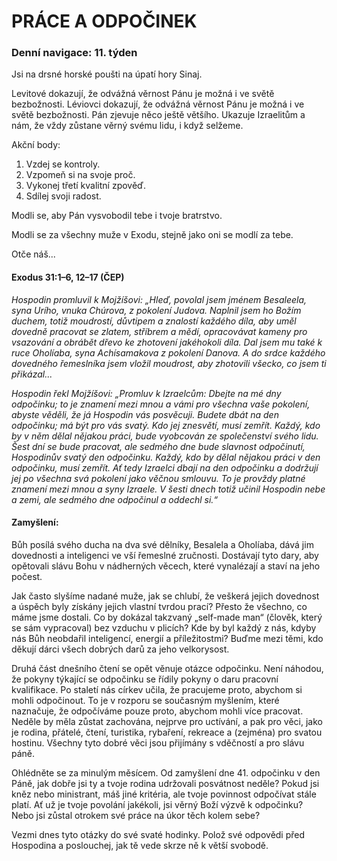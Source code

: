 # PRÁCE A ODPOČINEK

### Denní navigace: 11. týden

Jsi na drsné horské poušti na úpatí hory Sinaj.

Levitové dokazují, že odvážná věrnost Pánu je možná i ve světě bezbožnosti. Léviovci dokazují, že odvážná věrnost Pánu je možná i ve světě bezbožnosti. Pán zjevuje něco ještě většího. Ukazuje Izraelitům a nám, že vždy zůstane věrný svému lidu, i když selžeme.

Akční body:
1. Vzdej se kontroly.
2. Vzpomeň si na svoje proč.
3. Vykonej třetí kvalitní zpověď.
4. Sdílej svoji radost.

Modli se, aby Pán vysvobodil tebe i tvoje bratrstvo.

Modli se za všechny muže v Exodu, stejně jako oni se modlí za tebe.

Otče náš...

#### Exodus 31:1–6, 12–17 (ČEP)
*Hospodin promluvil k Mojžíšovi: „Hleď, povolal jsem jménem Besaleela, syna Urího, vnuka Chúrova, z pokolení Judova. Naplnil jsem ho Božím duchem, totiž moudrostí, důvtipem a znalostí každého díla, aby uměl dovedně pracovat se zlatem, stříbrem a mědí, opracovávat kameny pro vsazování a obrábět dřevo ke zhotovení jakéhokoli díla. Dal jsem mu také k ruce Oholíaba, syna Achísamakova z pokolení Danova. A do srdce každého dovedného řemeslníka jsem vložil moudrost, aby zhotovili všecko, co jsem ti přikázal...*

*Hospodin řekl Mojžíšovi: „Promluv k Izraelcům: Dbejte na mé dny odpočinku; to je znamení mezi mnou a vámi pro všechna vaše pokolení, abyste věděli, že já Hospodin vás posvěcuji. Budete dbát na den odpočinku; má být pro vás svatý. Kdo jej znesvětí, musí zemřít. Každý, kdo by v něm dělal nějakou práci, bude vyobcován ze společenství svého lidu. Šest dní se bude pracovat, ale sedmého dne bude slavnost odpočinutí, Hospodinův svatý den odpočinku. Každý, kdo by dělal nějakou práci v den odpočinku, musí zemřít. Ať tedy Izraelci dbají na den odpočinku a dodržují jej po všechna svá pokolení jako věčnou smlouvu. To je provždy platné znamení mezi mnou a syny Izraele. V šesti dnech totiž učinil Hospodin nebe a zemi, ale sedmého dne odpočinul a oddechl si.“*

#### Zamyšlení:
 Bůh posílá svého ducha na dva své dělníky, Besalela a Oholíaba, dává jim dovednosti a inteligenci ve vší řemeslné zručnosti. Dostávají tyto dary, aby opětovali slávu Bohu v nádherných věcech, které vynalézají a staví na jeho počest.

 Jak často slyšíme nadané muže, jak se chlubí, že veškerá jejich dovednost a úspěch byly získány jejich vlastní tvrdou prací? Přesto že všechno, co máme jsme dostali. Co by dokázal takzvaný „self-made man“ (člověk, který se sám vypracoval) bez vzduchu v plicích? Kde by byl každý z nás, kdyby nás Bůh neobdařil inteligencí, energií a příležitostmi? Buďme mezi těmi, kdo děkují dárci všech dobrých darů za jeho velkorysost.

 Druhá část dnešního čtení se opět věnuje otázce odpočinku. Není náhodou, že pokyny týkající se odpočinku se řídily pokyny o daru pracovní kvalifikace. Po staletí nás církev učila, že pracujeme proto, abychom si mohli odpočinout. To je v rozporu se současným myšlením, které naznačuje, že odpočíváme pouze proto, abychom mohli více pracovat. Neděle by měla zůstat zachována, nejprve pro uctívání, a pak pro věci, jako je rodina, přátelé, čtení, turistika, rybaření, rekreace a (zejména) pro svatou hostinu. Všechny tyto dobré věci jsou přijímány s vděčností a pro slávu páně.

 Ohlédněte se za minulým měsícem. Od zamyšlení dne 41. odpočinku v den Páně, jak dobře jsi ty a tvoje rodina udržovali posvátnost neděle? Pokud jsi kněz nebo ministrant, máš jiné kritéria, ale tvoje povinnost odpočívat stále platí. Ať už je tvoje povolání jakékoli, jsi věrný Boží výzvě k odpočinku? Nebo jsi zůstal otrokem své práce na úkor těch kolem sebe?

Vezmi dnes tyto otázky do své svaté hodinky. Polož své odpovědi před Hospodina a poslouchej, jak tě vede skrze ně k větší svobodě.
